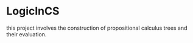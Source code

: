 # LogicInCS

this project involves the construction of propositional calculus trees and their evaluation.
